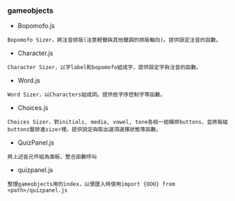 ### gameobjects
+ Bopomofo.js
```
Bopomofo Sizer，將注音排版(注意輕聲與其他聲調的排版軸向)。提供設定注音的函數。
``` 
+ Character.js
```
Character Sizer，以字label和bopomofo組成字，提供設定字與注音的函數。
``` 
+ Word.js
```
Word Sizer，以Characters組成詞。提供依字序控制字等函數。
``` 
+ Choices.js
```
Choices Sizer，對initials, media, vowel, tone各給一組橫排buttons，並將每組buttons豎排進sizer裡。提供設定與取出選項選擇狀態等函數。
``` 
+ QuizPanel.js
```
將上述各元件組為面板，整合函數呼叫
``` 
+ quizpanel.js
```
整理gameobjects用的index，以便匯入時使用import {OOO} from <path>/quizpanel.js
``` 
